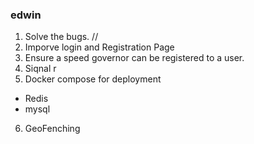 ### edwin
1. Solve the bugs.    //
2. Imporve login and Registration Page
3. Ensure a speed governor can be registered to a user.
4. Siqnal r
5. Docker compose for deployment
  - Redis
  - mysql
6. GeoFenching